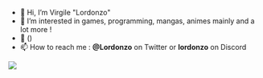 - 👋 Hi, I’m Virgile "Lordonzo"
- 👀 I’m interested in games, programming, mangas, animes mainly and a lot more !
- 🌱 ()
- 📫 How to reach me : <b>@Lordonzo</b> on Twitter or <b>lordonzo</b> on Discord

<img align="bottom" src="https://github-readme-stats.vercel.app/api/top-langs/?username=Lordonzo&layout=compact&theme=vue-dark">
<!---
Lordonzo/Lordonzo is a ✨ special ✨ repository because its `README.md` (this file) appears on your GitHub profile.
You can click the Preview link to take a look at your changes.
--->
